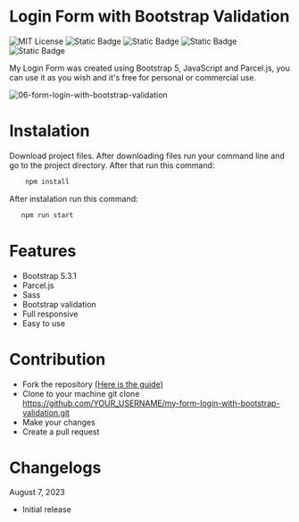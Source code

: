 # Login Form with Bootstrap Validation

![MIT License](https://img.shields.io/badge/Author-S1mon009-blue.svg) ![Static Badge](https://img.shields.io/badge/HTML-html?logo=html5&labelColor=%23595959&color=%23E34F26) ![Static Badge](https://img.shields.io/badge/Sass-Sass?logo=sass&logoColor=%23CC6699&labelColor=%23555&color=%23CC6699) ![Static Badge](https://img.shields.io/badge/Bootstrap-bootstrap?logo=bootstrap&labelColor=%23595959&color=%237952B3) ![Static Badge](https://img.shields.io/badge/JavaScript-JavaScript?logo=javascript&logoColor=%23F7DF1E&labelColor=%23555&color=%23F7DF1E)

My Login Form was created using Bootstrap 5, JavaScript and Parcel.js, you can use it as you wish and it's free for personal or commercial use.

![06-form-login-with-bootstrap-validation](https://github.com/S1mon009/JavaScript/assets/105738321/0209ea94-169a-4a7e-8da9-104a5cd6fcda)

# Instalation

Download project files. After downloading files run your command line and go to the project directory. After that run this command:

```bash
    npm install
```

After instalation run this command:

```bash
   npm run start
```

# Features

- Bootstrap 5.3.1
- Parcel.js
- Sass
- Bootstrap validation
- Full responsive
- Easy to use

# Contribution

- Fork the repository [(Here is the guide)](https://docs.github.com/en/get-started/quickstart/fork-a-repo)
- Clone to your machine git clone https://github.com/YOUR_USERNAME/my-form-login-with-bootstrap-validation.git
- Make your changes
- Create a pull request

# Changelogs

August 7, 2023

- Initial release
